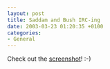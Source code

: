 ```yaml
---
layout: post
title: Saddam and Bush IRC-ing
date: 2003-03-23 01:20:35 +0100
categories:
- General
---
```

Check out the <a href="http://www.rusiczki.net/blog/blogpics/gulfwar2IRC.html" onclick="window.open('http://www.rusiczki.net/blog/blogpics/gulfwar2IRC.html','popup','width=800,height=600,scrollbars=no,resizable=no,toolbar=no,directories=no,location=no,menubar=no,status=no,left=0,top=0'); return false">screenshot</a>! :-)
